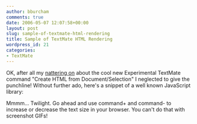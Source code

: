 ```yaml
---
author: bburcham
comments: true
date: 2006-05-07 12:07:58+00:00
layout: post
slug: sample-of-textmate-html-rendering
title: Sample of TextMate HTML Rendering
wordpress_id: 21
categories:
- TextMate
---
```


OK, after all my [nattering on](/2006/05/06/textmate-renders-styled-html-now/) about the cool new Experimental TextMate command "Create HTML from Document/Selection" I neglected to give the punchline!  Without further ado, here's a snippet of a well known JavaScript library:

 Mmmm... Twilight. Go ahead and use command+ and command- to increase or decrease the text size in your browser.  You can't do that with screenshot GIFs!
